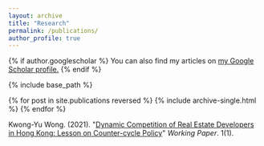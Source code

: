 ```yaml
---
layout: archive
title: "Research"
permalink: /publications/
author_profile: true
---
```


{% if author.googlescholar %}
  You can also find my articles on <u><a href="{{author.googlescholar}}">my Google Scholar profile</a>.</u>
{% endif %}

{% include base_path %}

{% for post in site.publications reversed %}
  {% include archive-single.html %}
{% endfor %}

Kwong-Yu Wong. (2021). &quot;[Dynamic Competition of Real Estate Developers in Hong Kong: Lesson on Counter-cycle Policy](http://academicpages.github.io/files/paper1.pdf)&quot; <i>Working Paper</i>. 1(1).
